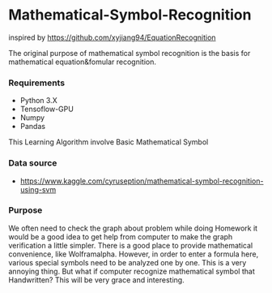 # Mathematical-Symbol-Recognition

inspired by https://github.com/xyjiang94/EquationRecognition

The original purpose of mathematical symbol recognition is the basis for mathematical equation&fomular recognition.

### Requirements
 * Python 3.X
 * Tensoflow-GPU
 * Numpy
 * Pandas

This Learning Algorithm involve Basic Mathematical Symbol 

### Data source
* https://www.kaggle.com/cyruseption/mathematical-symbol-recognition-using-svm

### Purpose

We often need to check the graph about problem while doing Homework
it would be a good idea to get help from computer to make the graph verification a little simpler.
There is a good place to provide mathematical convenience, like Wolframalpha. 
However, in order to enter a formula here, various special symbols need to be analyzed one by one.
This is a very annoying thing. 
But what if computer recognize mathematical symbol that Handwritten? This will be very grace and interesting.
